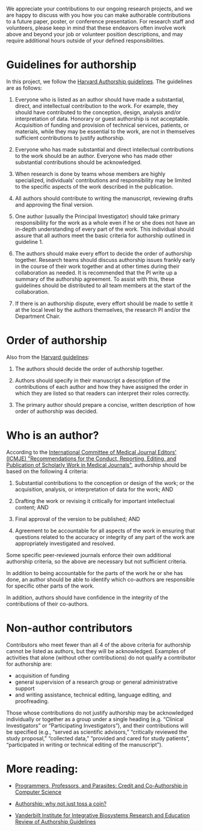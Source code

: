 We appreciate your contributions to our ongoing research projects, and we are happy to discuss with you how you can make authorable contributions to a future paper, poster, or conference presentation. For research staff and volunteers, please keep in mind that these endeavors often involve work above and beyond your job or volunteer position descriptions, and may require additional hours outside of your defined responsibilities.

# Guidelines for authorship

In this project, we follow the [Harvard Authorship guidelines](https://www.hsph.harvard.edu/faculty-affairs/authorship-guidelines/). The guidelines are as follows:

1. Everyone who is listed as an author should have made a substantial, direct, and intellectual contribution to the work. For example, they should have contributed to the conception, design, analysis and/or interpretation of data. Honorary or guest authorship is not acceptable. Acquisition of funding and provision of technical services, patients, or materials, while they may be essential to the work, are not in themselves sufficient contributions to justify authorship.

2. Everyone who has made substantial and direct intellectual contributions to the work should be an author. Everyone who has made other substantial contributions should be acknowledged.

3. When research is done by teams whose members are highly specialized, individuals’ contributions and responsibility may be limited to the specific aspects of the work described in the publication.

4. All authors should contribute to writing the manuscript, reviewing drafts and approving the final version.

5. One author (usually the Principal Investigator) should take primary responsibility for the work as a whole even if he or she does not have an in-depth understanding of every part of the work. This individual should assure that all authors meet the basic criteria for authorship outlined in guideline 1.

6. The authors should make every effort to decide the order of authorship together. Research teams should discuss authorship issues frankly early in the course of their work together and at other times during their collaboration as needed. It is recommended that the PI write up a summary of the authorship agreement. To assist with this, these guidelines should be distributed to all team members at the start of the collaboration.

7. If there is an authorship dispute, every effort should be made to settle it at the local level by the authors themselves, the research PI and/or the Department Chair.

# Order of authorship

Also from the [Harvard guidelines](https://hms.harvard.edu/sites/default/files/assets/Sites/Ombuds/files/AUTHORSHIP%20GUIDELINES.pdf):

1. The authors should decide the order of authorship together.

2. Authors should specify in their manuscript a description of the contributions of each author and how they have assigned the order in which they are listed so that readers can interpret their roles correctly.

3. The primary author should prepare a concise, written description of how order of authorship was decided.

# Who is an author?

According to the [International Committee of Medical Journal Editors' (ICMJE) "Recommendations for the Conduct, Reporting, Editing, and Publication of Scholarly Work in Medical Journals"](http://www.icmje.org/icmje-recommendations.pdf), authorship should be based on the following 4 criteria:

1. Substantial contributions to the conception or design of the work; or the acquisition, analysis, or interpretation of data for the work; AND

2. Drafting the work or revising it critically for important intellectual content; AND

3. Final approval of the version to be published; AND

4. Agreement to be accountable for all aspects of the work in ensuring that questions related to the accuracy or integrity of any part of the work are appropriately investigated and resolved.

Some specific peer-reviewed journals enforce their own additional authorship criteria, so the above are necessary but not sufficient criteria.

In addition to being accountable for the parts of the work he or she has done, an author should be able to identify which co-authors are responsible for specific other parts of the work. 

In addition, authors should have confidence in the integrity of the contributions of their co-authors.

# Non-author contributors

Contributors who meet fewer than all 4 of the above criteria for authorship cannot be listed as authors, but they will be acknowledged. Examples of activities that alone (without other contributions) do not qualify a contributor for authorship are:
* acquisition of funding
* general supervision of a research group or general administrative support
* and writing assistance, technical editing, language editing, and proofreading. 

Those whose contributions do not justify authorship may be acknowledged individually or together as a group under a single heading (e.g. “Clinical Investigators” or “Participating Investigators”), and their contributions will be specified (e.g., “served as scientific advisors,” “critically reviewed the study proposal,” “collected data,” “provided and cared for study patients”, “participated in writing or technical editing of the manuscript”).

# More reading:


* [Programmers, Professors, and Parasites: Credit and Co-Authorship in Computer Science](https://link.springer.com/article/10.1007/s11948-009-9119-4)

* [Authorship: why not just toss a coin?](https://www.ncbi.nlm.nih.gov/pmc/articles/PMC2544445/)

* [Vanderbilt Institute for Integrative Biosystems Research and Education Review of Authorship Guidelines](http://www.vanderbilt.edu/viibre/VIIBRE_Author_Policy_Background.pdf)
